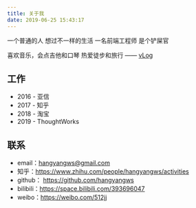 ```yaml
---
title: 关于我
date: 2019-06-25 15:43:17
---
```


一个普通的人
想过不一样的生活
一名前端工程师
是个铲屎官

喜欢音乐，会点吉他和口琴
热爱徒步和旅行 —— [vLog](https://space.bilibili.com/393696047)

## 工作

- 2016 - 亚信
- 2017 - 知乎
- 2018 - 淘宝
- 2019 - ThoughtWorks

## 联系

- email：<hangyangws@gmail.com>
- 知乎：<https://www.zhihu.com/people/hangyangws/activities>
- github： <https://github.com/hangyangws>
- bilibili：<https://space.bilibili.com/393696047>
- weibo：<https://weibo.com/512jj>